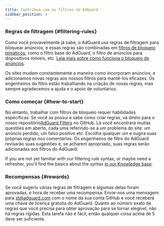 ```yaml
---
title: Contribua com os filtros do AdGuard
sidebar_position: 4
---
```


### Regras de filtragem {#filtering-rules}

Como você provavelmente já sabe, o AdGuard usa regras de filtragem para bloquear anúncios, e essas regras são combinadas em [filtros de bloqueio temáticos](/general/ad-filtering/adguard-filters), como o filtro base do AdGuard, o filtro de anúncios para dispositivos móveis, etc. [Leia mais sobre como funciona o bloqueio de anúncios](/general/ad-filtering/how-ad-blocking-works).

Os sites mudam constantemente a maneira como incorporam anúncios, e adicionamos novas regras aos nossos filtros para mantê-los eficazes. Os engenheiros do filtro estão trabalhando na criação de novas regras, mas sempre agradecemos a ajuda e o apoio de voluntários.

### Como começar {#how-to-start}

No entanto, trabalhar com filtros de bloqueio requer habilidades específicas. Se você as possui e sabe como criar regras, vá direto para o nosso repositório[AdGuard Filters](https://github.com/AdguardTeam/AdguardFilters) no GitHub. Lá você encontrará muitas questões em aberto, cada uma referindo-se a um problema do site: um anúncio perdido, um falso positivo etc. Escolha qualquer um e sugira suas próprias regras nos comentários. Os engenheiros de filtro do AdGuard revisarão suas sugestões e, se acharem apropriado, suas regras serão adicionadas aos filtros do AdGuard.

If you are not yet familiar with our filtering rule syntax, or maybe need a refresher, you'll find the basics about the syntax [in our Knowledge base](/general/ad-filtering/create-own-filters).

### Recompensas {#rewards}

Se você sugeriu várias regras de filtragem e algumas delas foram aprovadas, é hora de receber uma recompensa. Envie-nos uma mensagem para [st@adguard.com](mailto:st@adguard.com) com o nome da sua conta GitHub e você receberá uma chave de licença gratuita do AdGuard. Quanto ao número exato de regras que você precisa para obter aprovação para se tornar elegível, não há regras rígidas. Esta tarefa não é fácil, então qualquer coisa acima de 5 deve ser suficiente.
